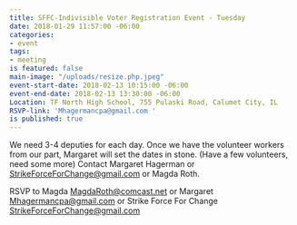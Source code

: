 ```yaml
---
title: SFFC-Indivisible Voter Registration Event - Tuesday
date: 2018-01-29 11:57:00 -06:00
categories:
- event
tags:
- meeting
is featured: false
main-image: "/uploads/resize.php.jpeg"
event-start-date: 2018-02-13 10:15:00 -06:00
event-end-date: 2018-02-13 13:30:00 -06:00
Location: TF North High School, 755 Pulaski Road, Calumet City, IL
RSVP-link: 'Mhagermancpa@gmail.com '
is published: true
---
```


We need 3-4 deputies for each day. Once we have the volunteer workers from our part, Margaret will set the dates in stone. (Have a few volunteers, need some more) Contact Margaret Hagerman or [StrikeForceForChange@gmail.com](StrikeForceForChange@gmail.com) or Magda Roth.  


RSVP to Magda [MagdaRoth@comcast.net](MagdaRoth@comcast.net)
or Margaret [Mhagermancpa@gmail.com](Mhagermancpa@gmail.com)
or Strike Force For Change [StrikeForceForChange@gmail.com](StrikeForceForChange@gmail.com)